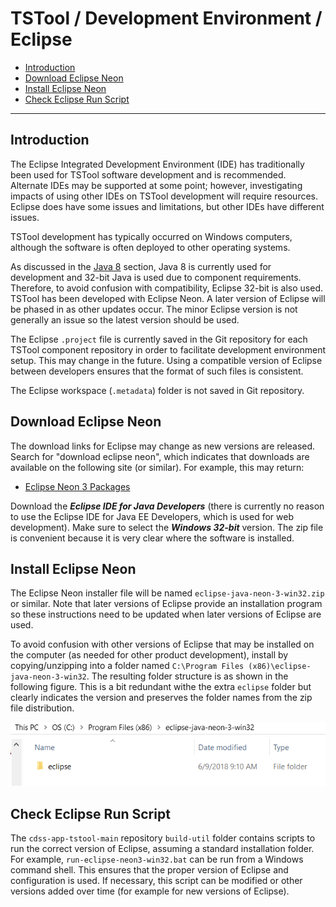 # TSTool / Development Environment / Eclipse ##

* [Introduction](#introduction)
* [Download Eclipse Neon](#download-eclipse-neon)
* [Install Eclipse Neon ](#install-eclipse-neon)
* [Check Eclipse Run Script](#check-eclipse-run-script)

-----

## Introduction ##

The Eclipse Integrated Development Environment (IDE) has traditionally been used for TSTool software development and is recommended.
Alternate IDEs may be supported at some point; however, investigating impacts of using other IDEs
on TSTool development will require resources.
Eclipse does have some issues and limitations, but other IDEs have different issues.

TSTool development has typically occurred on Windows computers, although the software is often deployed to other operating systems.

As discussed in the [Java 8](java8) section, Java 8 is currently used for development and 32-bit Java is used due to component requirements.
Therefore, to avoid confusion with compatibility, Eclipse 32-bit is also used.
TSTool has been developed with Eclipse Neon.  A later version of Eclipse will be phased in as other updates occur.
The minor Eclipse version is not generally an issue so the latest version should be used.

The Eclipse `.project` file is currently saved in the Git repository for each TSTool component repository
in order to facilitate development environment setup.  This may change in the future.
Using a compatible version of Eclipse between developers ensures that the format of such files is consistent.

The Eclipse workspace (`.metadata`) folder is not saved in Git repository.

## Download Eclipse Neon ##

The download links for Eclipse may change as new versions are released.  Search for "download eclipse neon", which indicates that
downloads are available on the following site (or similar).
For example, this may return:

* [Eclipse Neon 3 Packages](http://www.eclipse.org/downloads/packages/release/Neon/3)

Download the ***Eclipse IDE for Java Developers*** (there is currently no reason to use the Eclipse IDE for Java EE Developers,
which is used for web development).  Make sure to select the ***Windows 32-bit*** version.
The zip file is convenient because it is very clear where the software is installed.

## Install Eclipse Neon ##

The Eclipse Neon installer file will be named `eclipse-java-neon-3-win32.zip` or similar.
Note that later versions of Eclipse provide an installation program so these instructions need to be updated when later versions of Eclipse are used.

To avoid confusion with other versions of Eclipse that may be installed on the computer (as needed for other product development),
install by copying/unzipping into a folder named `C:\Program Files (x86)\eclipse-java-neon-3-win32`.
The resulting folder structure is as shown in the following figure.
This is a bit redundant withe the extra `eclipse` folder but clearly indicates the version and preserves the folder names from the zip file distribution.

![eclipse-install-folder](images/eclipse-install-folder.png)

## Check Eclipse Run Script ##

The `cdss-app-tstool-main` repository `build-util` folder contains scripts to run the correct version of Eclipse,
assuming a standard installation folder.  For example, `run-eclipse-neon3-win32.bat` can be run from a Windows command shell.
This ensures that the proper version of Eclipse and configuration is used.
If necessary, this script can be modified or other versions added over time (for example for new versions of Eclipse).
